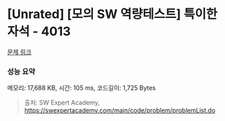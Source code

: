 # [Unrated] [모의 SW 역량테스트] 특이한 자석 - 4013 

[문제 링크](https://swexpertacademy.com/main/code/problem/problemDetail.do?contestProbId=AWIeV9sKkcoDFAVH) 

### 성능 요약

메모리: 17,688 KB, 시간: 105 ms, 코드길이: 1,725 Bytes



> 출처: SW Expert Academy, https://swexpertacademy.com/main/code/problem/problemList.do